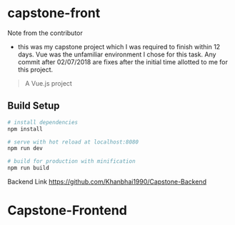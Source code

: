 # capstone-front

Note from the contributor
- this was my capstone project which I was required to finish within 12 days. Vue was the unfamiliar environment I chose for this task. Any commit after 02/07/2018 are fixes after the initial time allotted to me for this project. 

> A Vue.js project



## Build Setup

``` bash
# install dependencies
npm install

# serve with hot reload at localhost:8080
npm run dev

# build for production with minification
npm run build
```
Backend Link
https://github.com/Khanbhai1990/Capstone-Backend
# Capstone-Frontend
